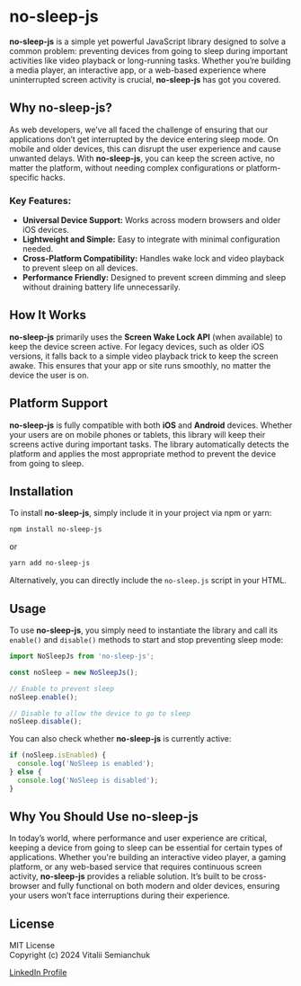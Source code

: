 # no-sleep-js

**no-sleep-js** is a simple yet powerful JavaScript library designed to solve a common problem: preventing devices from going to sleep during important activities like video playback or long-running tasks. Whether you’re building a media player, an interactive app, or a web-based experience where uninterrupted screen activity is crucial, **no-sleep-js** has got you covered.

## Why no-sleep-js?

As web developers, we’ve all faced the challenge of ensuring that our applications don’t get interrupted by the device entering sleep mode. On mobile and older devices, this can disrupt the user experience and cause unwanted delays. With **no-sleep-js**, you can keep the screen active, no matter the platform, without needing complex configurations or platform-specific hacks.

### Key Features:
- **Universal Device Support:** Works across modern browsers and older iOS devices.
- **Lightweight and Simple:** Easy to integrate with minimal configuration needed.
- **Cross-Platform Compatibility:** Handles wake lock and video playback to prevent sleep on all devices.
- **Performance Friendly:** Designed to prevent screen dimming and sleep without draining battery life unnecessarily.

## How It Works

**no-sleep-js** primarily uses the **Screen Wake Lock API** (when available) to keep the device screen active. For legacy devices, such as older iOS versions, it falls back to a simple video playback trick to keep the screen awake. This ensures that your app or site runs smoothly, no matter the device the user is on.

## Platform Support

**no-sleep-js** is fully compatible with both **iOS** and **Android** devices. Whether your users are on mobile phones or tablets, this library will keep their screens active during important tasks. The library automatically detects the platform and applies the most appropriate method to prevent the device from going to sleep.

## Installation

To install **no-sleep-js**, simply include it in your project via npm or yarn:

```bash
npm install no-sleep-js
```

or

```bash
yarn add no-sleep-js
```

Alternatively, you can directly include the `no-sleep.js` script in your HTML.

## Usage

To use **no-sleep-js**, you simply need to instantiate the library and call its `enable()` and `disable()` methods to start and stop preventing sleep mode:

```javascript
import NoSleepJs from 'no-sleep-js';

const noSleep = new NoSleepJs();

// Enable to prevent sleep
noSleep.enable();

// Disable to allow the device to go to sleep
noSleep.disable();
```

You can also check whether **no-sleep-js** is currently active:

```javascript
if (noSleep.isEnabled) {
  console.log('NoSleep is enabled');
} else {
  console.log('NoSleep is disabled');
}
```

## Why You Should Use no-sleep-js

In today’s world, where performance and user experience are critical, keeping a device from going to sleep can be essential for certain types of applications. Whether you're building an interactive video player, a gaming platform, or any web-based service that requires continuous screen activity, **no-sleep-js** provides a reliable solution. It’s built to be cross-browser and fully functional on both modern and older devices, ensuring your users won’t face interruptions during their experience.

## License

MIT License  
Copyright (c) 2024 Vitalii Semianchuk  

[LinkedIn Profile](https://www.linkedin.com/in/vitalii-semianchuk-9812a786/)
